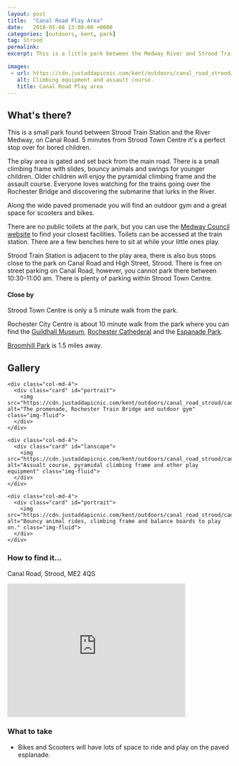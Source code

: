 ```yaml
---
layout: post
title:  "Canal Road Play Area"
date:   2018-05-08 13:00:00 +0000
categories: [outdoors, kent, park]
tag: Strood
permalink: 
excerpt: This is a little park between the Medway River and Strood Train Station. Some fab play equipment for young children, an outdoor gym and lovely views of Rochester.

images: 
 - url: https://cdn.justaddapicnic.com/kent/outdoors/canal_road_strood/canal2.jpg
   alt: Climbing equipment and assault course.
   title: Canal Road Play area
---
```


## What's there?
This is a small park found between Strood Train Station and the River Medway, on Canal Road. 5 minutes from Strood Town Centre it's a perfect stop over for bored children.

The play area is gated and set back from the main road.  There is a small climbing frame with slides, bouncy animals and swings for younger children.  Older children will enjoy the pyramidal climbing frame and the assault course.  Everyone loves watching for the trains going over the Rochester Bridge and discovering the submarine that lurks in the River.

Along the wide paved promenade you will find an outdoor gym and a great space for scooters and bikes.

There are no public toilets at the park, but you can use the [Medway Council website](http://www.medway.gov.uk/information/findmynearest.aspx?stype=36) to find your closest facilities.  Toilets can be accessed at the train station.  There are a few benches here to sit at while your little ones play.

Strood Train Station is adjacent to the play area, there is also bus stops close to the park on Canal Road and High Street, Strood. There is free on street parking on Canal Road, however, you cannot park there between 10:30-11:00 am.  There is plenty of parking within Strood Town Centre.

#### Close by
Strood Town Centre is only a 5 minute walk from the park.

Rochester City Centre is about 10 minute walk from the park where you can find the [Guildhall Museum](/indoors/kent/museum/2018/01/02/guildhall_museum.html), [Rochester Cathederal](/indoors/kent/cathedral/2018/02/21/rochester-cathedral.html) and the [Espanade Park](/outdoors/kent/park/2018/05/08/rochester-esplanade.html).

[Broomhill Park](/outdoors/kent/park/2018/05/08/broomhill.html) is 1.5 miles away.

## Gallery

<div class="container">

  <div class="row">

    <div class="col-md-4">
      <div class="card" id="portrait">
        <img src="https://cdn.justaddapicnic.com/kent/outdoors/canal_road_strood/canal1.jpg" alt="The promenade, Rochester Train Bridge and outdoor gym" class="img-fluid">
      </div> 
    </div>

    <div class="col-md-4">
      <div class="card" id="lanscape">
        <img src="https://cdn.justaddapicnic.com/kent/outdoors/canal_road_strood/canal2.jpg" alt="Assualt course, pyramidal climbing frame and other play equipment" class="img-fluid">
      </div>
    </div>

    <div class="col-md-4">
      <div class="card" id="portrait">
        <img src="https://cdn.justaddapicnic.com/kent/outdoors/canal_road_strood/canal3.jpg" alt="Bouncy animal rides, climbing frame and balance boards to play on." class="img-fluid">
      </div>
    </div>

  </div>      
</div>


### How to find it...
Canal Road, Strood, ME2 4QS

<iframe src="https://www.google.com/maps/embed?pb=!1m19!1m8!1m3!1d1244.736356486858!2d0.4997327999999999!3d51.3943684!3m2!1i1024!2i768!4f13.1!4m8!3e2!4m0!4m5!1s0x47d8cc5beb229ead%3A0xa8a8e356160efa84!2s17-21+Canal+Rd%2C+Rochester+ME2+4QS!3m2!1d51.3943863!2d0.500212!5e0!3m2!1sen!2suk!4v1525858086597" width="400" height="300" frameborder="0" style="border:0" allowfullscreen></iframe>

### What to take
* Bikes and Scooters will have lots of space to ride and play on the paved esplanade.
